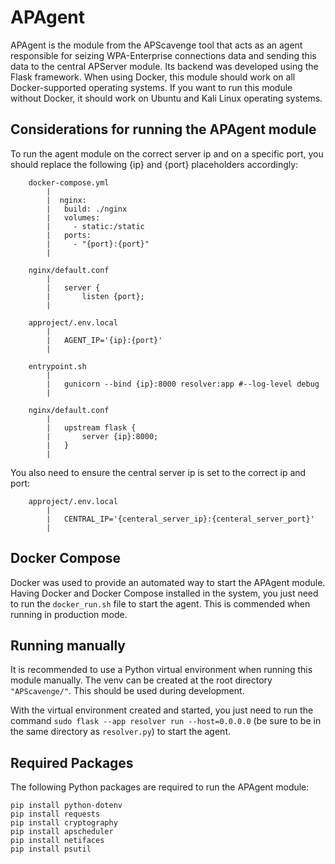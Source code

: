 # APAgent

APAgent is the module from the APScavenge tool that acts as an agent responsible for seizing WPA-Enterprise connections data and sending this data to the central APServer module. Its backend was developed using the Flask framework. When using Docker, this module should work on all Docker-supported operating systems. If you want to run this module without Docker, it should work on Ubuntu and Kali Linux operating systems.

## Considerations for running the APAgent module

To run the agent module on the correct server ip and on a specific port, you should replace the following {ip} and {port} placeholders accordingly:

```
	docker-compose.yml
		|
		|  nginx:
		|	build: ./nginx
		|	volumes:
		|	  - static:/static
		|	ports:
		|	  - "{port}:{port}"
		|
	
	nginx/default.conf
		|
		|	server {
		|		listen {port};
		|
	
	approject/.env.local
		|
		|	AGENT_IP='{ip}:{port}'
		|
	
    entrypoint.sh
        |
        |	gunicorn --bind {ip}:8000 resolver:app #--log-level debug
        |
    
    nginx/default.conf
        |
        |	upstream flask {
        |		server {ip}:8000;
        |	}
        |
```

You also need to ensure the central server ip is set to the correct ip and port:

```
	approject/.env.local
		|
		|	CENTRAL_IP='{centeral_server_ip}:{centeral_server_port}'
		|
```

## Docker Compose

Docker was used to provide an automated way to start the APAgent module. Having Docker and Docker Compose installed in the system, you just need to run the ``docker_run.sh`` file to start the agent. This is commended when running in production mode.

## Running manually

It is recommended to use a Python virtual environment when running this module manually. The venv can be created at the root directory ```"APScavenge/"```. This should be used during development.

With the virtual environment created and started, you just need to run the command ``sudo flask --app resolver run --host=0.0.0.0`` (be sure to be in the same directory as ``resolver.py``) to start the agent.

## Required Packages

The following Python packages are required to run the APAgent module:

```
pip install python-dotenv
pip install requests
pip install cryptography
pip install apscheduler
pip install netifaces
pip install psutil
```